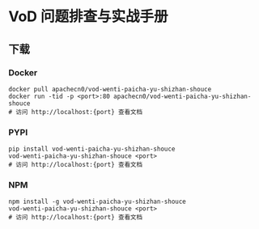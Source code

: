 # VoD 问题排查与实战手册

## 下载

### Docker

```
docker pull apachecn0/vod-wenti-paicha-yu-shizhan-shouce
docker run -tid -p <port>:80 apachecn0/vod-wenti-paicha-yu-shizhan-shouce
# 访问 http://localhost:{port} 查看文档
```

### PYPI

```
pip install vod-wenti-paicha-yu-shizhan-shouce
vod-wenti-paicha-yu-shizhan-shouce <port>
# 访问 http://localhost:{port} 查看文档
```

### NPM

```
npm install -g vod-wenti-paicha-yu-shizhan-shouce
vod-wenti-paicha-yu-shizhan-shouce <port>
# 访问 http://localhost:{port} 查看文档
```